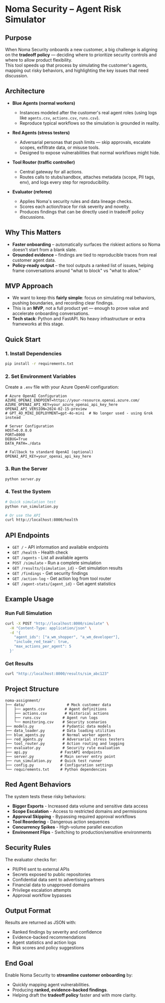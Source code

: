 # Noma Security – Agent Risk Simulator

## Purpose
When Noma Security onboards a new customer, a big challenge is aligning on the **tradeoff policy** — deciding where to prioritize security controls and where to allow product flexibility.  
This tool speeds up that process by simulating the customer's agents, mapping out risky behaviors, and highlighting the key issues that need discussion.

## Architecture
- **Blue Agents (normal workers)**  
  - Instances modeled after the customer's real agent roles (using logs like `agents.csv`, `actions.csv`, `runs.csv`).  
  - Reproduce typical workflows so the simulation is grounded in reality.  

- **Red Agents (stress testers)**  
  - Adversarial personas that push limits — skip approvals, escalate scopes, exfiltrate data, or misuse tools.  
  - Designed to expose vulnerabilities that normal workflows might hide.  

- **Tool Router (traffic controller)**  
  - Central gateway for all actions.  
  - Routes calls to stubs/sandbox, attaches metadata (scope, PII tags, env), and logs every step for reproducibility.  

- **Evaluator (referee)**  
  - Applies Noma's security rules and data lineage checks.  
  - Scores each action/trace for risk severity and novelty.  
  - Produces findings that can be directly used in tradeoff policy discussions.

## Why This Matters
- **Faster onboarding** – automatically surfaces the riskiest actions so Noma doesn't start from a blank slate.  
- **Grounded evidence** – findings are tied to reproducible traces from real customer agent data.  
- **Policy-ready output** – the tool outputs a ranked list of issues, helping frame conversations around "what to block" vs "what to allow."

## MVP Approach
- We want to keep this **fairly simple**: focus on simulating real behaviors, pushing boundaries, and recording clear findings.  
- This is an **MVP**, not a full product yet — enough to prove value and accelerate onboarding conversations.  
- **Tech stack**: Python and FastAPI. No heavy infrastructure or extra frameworks at this stage.

## Quick Start

### 1. Install Dependencies
```bash
pip install -r requirements.txt
```

### 2. Set Environment Variables
Create a `.env` file with your Azure OpenAI configuration:
```env
# Azure OpenAI Configuration
AZURE_OPENAI_ENDPOINT=https://your-resource.openai.azure.com/
AZURE_OPENAI_API_KEY=your_azure_openai_api_key_here
OPENAI_API_VERSION=2024-02-15-preview
# GPT_4O_MINI_DEPLOYMENT=gpt-4o-mini  # No longer used - using Grok instead

# Server Configuration
HOST=0.0.0.0
PORT=8000
DEBUG=True
DATA_PATH=./data

# Fallback to standard OpenAI (optional)
OPENAI_API_KEY=your_openai_api_key_here
```

### 3. Run the Server
```bash
python server.py
```

### 4. Test the System
```bash
# Quick simulation test
python run_simulation.py

# Or use the API
curl http://localhost:8000/health
```

## API Endpoints

- `GET /` - API information and available endpoints
- `GET /health` - Health check
- `GET /agents` - List all available agents
- `POST /simulate` - Run a complete simulation
- `GET /results/{simulation_id}` - Get simulation results
- `GET /findings` - Get security findings
- `GET /action-log` - Get action log from tool router
- `GET /agent-stats/{agent_id}` - Get agent statistics

## Example Usage

### Run Full Simulation
```bash
curl -X POST "http://localhost:8000/simulate" \
  -H "Content-Type: application/json" \
  -d '{
    "agent_ids": ["a_wm_shopper", "a_wm_developer"],
    "include_red_team": true,
    "max_actions_per_agent": 5
  }'
```

### Get Results
```bash
curl "http://localhost:8000/results/sim_abc123"
```

## Project Structure
```
noma-assignment/
├── data/                   # Mock customer data
│   ├── agents.csv         # Agent definitions
│   ├── actions.csv        # Historical actions
│   ├── runs.csv          # Agent run logs
│   └── monitoring.csv    # Security scenarios
├── models.py             # Pydantic data models
├── data_loader.py        # Data loading utilities
├── blue_agents.py        # Normal worker agents
├── red_agents.py         # Adversarial stress testers
├── tool_router.py        # Action routing and logging
├── evaluator.py          # Security rule evaluation
├── api.py               # FastAPI endpoints
├── server.py            # Main server entry point
├── run_simulation.py    # Quick test runner
├── config.py            # Configuration settings
└── requirements.txt     # Python dependencies
```

## Red Agent Behaviors
The system tests these risky behaviors:
- **Bigger Exports** - Increased data volume and sensitive data access
- **Scope Escalation** - Access to restricted domains and permissions
- **Approval Skipping** - Bypassing required approval workflows
- **Tool Reordering** - Dangerous action sequences
- **Concurrency Spikes** - High-volume parallel execution
- **Environment Flips** - Switching to production/sensitive environments

## Security Rules
The evaluator checks for:
- PII/PHI sent to external APIs
- Secrets exposed to public repositories
- Confidential data sent to advertising partners
- Financial data to unapproved domains
- Privilege escalation attempts
- Approval workflow bypasses

## Output Format
Results are returned as JSON with:
- Ranked findings by severity and confidence
- Evidence-backed recommendations
- Agent statistics and action logs
- Risk scores and policy suggestions

## End Goal
Enable Noma Security to **streamline customer onboarding** by:  
- Quickly mapping agent vulnerabilities.  
- Producing **ranked, evidence-backed findings**.  
- Helping draft the **tradeoff policy** faster and with more clarity.
